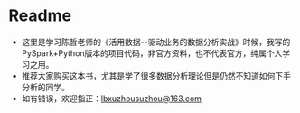 # Readme

- 这里是学习陈哲老师的《活用数据--驱动业务的数据分析实战》时候，我写的PySpark+Python版本的项目代码，非官方资料，也不代表官方，纯属个人学习之用。 
- 推荐大家购买这本书，尤其是学了很多数据分析理论但是仍然不知道如何下手分析的同学。
- 如有错误，欢迎指正：lbxuzhousuzhou@163.com
